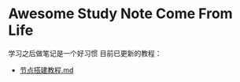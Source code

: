 # Awesome Study Note Come From Life
学习之后做笔记是一个好习惯
目前已更新的教程：
- [节点搭建教程.md](https://github.com/wayner6/Awesome-StudyNote/blob/main/%E8%8A%82%E7%82%B9%E6%90%AD%E5%BB%BA%E6%95%99%E7%A8%8B.md)
